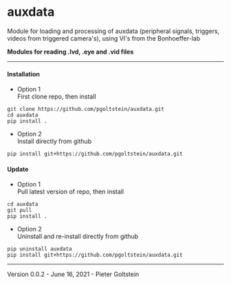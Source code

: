 # auxdata
Module for loading and processing of auxdata (peripheral signals, triggers, videos from triggered camera's),  using VI's from the Bonhoeffer-lab


__Modules for reading .lvd, .eye and .vid files__

---

#### Installation

* Option 1  
First clone repo, then install  
```
git clone https://github.com/pgoltstein/auxdata.git
cd auxdata
pip install .
```
* Option 2  
Install directly from github  
```
pip install git+https://github.com/pgoltstein/auxdata.git
```

#### Update

* Option 1  
Pull latest version of repo, then install  
```
cd auxdata
git pull
pip install .
```

* Option 2  
Uninstall and re-install directly from github  
```
pip uninstall auxdata
pip install git+https://github.com/pgoltstein/auxdata.git
```

---

Version 0.0.2 - June 16, 2021 - Pieter Goltstein
